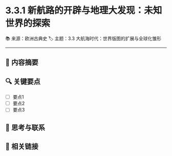 # 3.3.1 新航路的开辟与地理大发现：未知世界的探索

📚 来源：欧洲古典史
🏷️ 主题：3.3 大航海时代：世界版图的扩展与全球化雏形

---

## 📝 内容摘要

<!-- 在此处添加内容摘要 -->

## 🔍 关键要点

- [ ] 要点1
- [ ] 要点2
- [ ] 要点3

## 💭 思考与联系

<!-- 在此处添加个人思考和与其他知识的联系 -->

## 🔗 相关链接

<!-- 在此处添加相关链接和参考文献 -->

